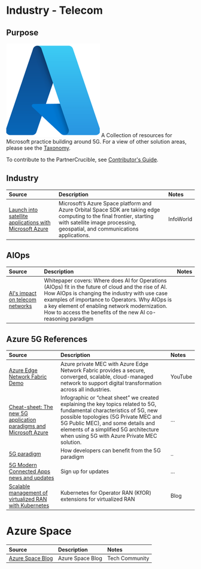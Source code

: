 # Industry - Telecom

## Purpose

![Azure Infrastructure](./Library/Azure-Logo.png)
A Collection of resources for Microsoft practice building around 5G. For a view of other solution areas, please see the [Taxonomy](./Taxonomy).

To contribute to the PartnerCrucible, see [Contributor's Guide](ContributorsGuide).

## Industry

Source | Description | Notes
:----- | :---------- | :-----
[Launch into satellite applications with Microsoft Azure](https://www.infoworld.com/article/3705670/launch-into-satellite-applications-with-microsoft-azure.html) |Microsoft’s Azure Space platform and Azure Orbital Space SDK are taking edge computing to the final frontier, starting with satellite image processing, geospatial, and communications applications.| InfoWorld

## AIOps

Source | Description | Notes
:----- | :---------- | :-----
[AI's impact on telecom networks](https://smtgis.powerappsportals.com/AIOpsforTelecom/) | Whitepaper covers: Where does AI for Operations (AIOps) fit in the future of cloud and the rise of AI. How AIOps is changing the industry with use case examples of importance to Operators. Why AIOps is a key element of enabling network modernization. How to access the benefits of the new AI co-reasoning paradigm | 

## Azure 5G References

Source | Description | Notes
:----- | :---------- | :-----
[Azure Edge Network Fabric Demo](https://www.youtube.com/watch?v=p-U4ICr7OSE) | Azure private MEC with Azure Edge Network Fabric provides a secure, converged, scalable, cloud-managed network to support digital transformation across all industries.| YouTube
[Cheat-sheet: The new 5G application paradigms and Microsoft Azure](https://techcommunity.microsoft.com/gxcuf89792/attachments/gxcuf89792/AzureDevCommunityBlog/868.2/1/Cheat%20Sheet%20Infographic_11x17_v2.pdf) | Infographic or “cheat sheet” we created explaining the key topics related to 5G, fundamental characteristics of 5G, new possible topologies (5G Private MEC and 5G Public MEC), and some details and elements of a simplified 5G architecture when using 5G with Azure Private MEC solution. | ...
[5G paradigm](https://aka.ms/New5GParadigm)|How developers can benefit from the 5G paradigm|..
[5G Modern Connected Apps news and updates](https://aka.ms/ModernConnectedApps)| Sign up for updates| ...
[Scalable management of virtualized RAN with Kubernetes](https://azure.microsoft.com/en-us/blog/scalable-management-of-virtualized-ran-with-kubernetes/) | Kubernetes for Operator RAN (KfOR) extensions for virtualized RAN| Blog

# Azure Space

Source | Description | Notes
:----- | :---------- | :-----
[Azure Space Blog](https://techcommunity.microsoft.com/t5/azure-space-blog/bg-p/AzureSpaceBlog) | Azure Space Blog | Tech Community